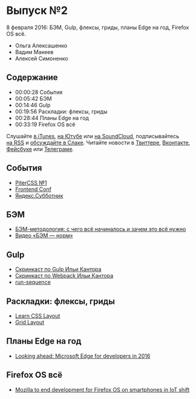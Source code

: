# Выпуск №2

8 февраля 2016: БЭМ, Gulp, флексы, гриды, планы Edge на год, Firefox OS всё.

- Ольга Алексашенко
- Вадим Макеев
- Алексей Симоненко

## Содержание

- 00:00:28 События
- 00:05:42 БЭМ
- 00:14:46 Gulp
- 00:19:56 Раскладки: флексы, гриды
- 00:28:44 Планы Edge на год
- 00:33:19 Firefox OS всё

Слушайте [в iTunes](https://itunes.apple.com/ru/podcast/veb-standarty/id1080500016), [на Ютубе](https://www.youtube.com/playlist?list=PLMBnwIwFEFHcwuevhsNXkFTcadeX5R1Go) или [на SoundCloud](https://soundcloud.com/web-standards), подписывайтесь [на RSS](https://web-standards.ru/podcast/feed/) и [обсуждайте в Слаке](http://slack.web-standards.ru/). Читайте новости в [Твиттере](https://twitter.com/webstandards_ru), [Вконтакте](https://vk.com/webstandards_ru), [Фейсбуке](https://www.facebook.com/webstandardsru) или [Телеграме](https://t.me/webstandards_ru).

## События

- [PiterCSS №1](https://pitercss.timepad.ru/event/289721/)
- [Frontend Conf](http://frontendconf.ru/)
- [Яндекс.Субботник](https://events.yandex.ru/events/yasubbotnik/27-feb-2016/)

## БЭМ

- [БЭМ-методология: с чего всё начиналось и зачем это всё нужно](https://habr.ru/p/276035/)
- [Видео «БЭМ — норм»](https://www.youtube.com/watch?v=RM55tkWfHDc)

## Gulp

- [Скринкаст по Gulp Ильи Кантора](https://learn.javascript.ru/screencast/gulp)
- [Скринкаст по Webpack Ильи Кантора](https://learn.javascript.ru/screencast/webpack)
- [run-sequence](https://www.npmjs.com/package/run-sequence)

## Раскладки: флексы, гриды

- [Learn CSS Layout](http://book.mixu.net/css/)
- [Grid Layout](https://www.w3.org/TR/css-grid-1/)

## Планы Edge на год

- [Looking ahead: Microsoft Edge for developers in 2016](https://blogs.windows.com/msedgedev/2016/02/03/2016-platform-priorities/)

## Firefox OS всё

- [Mozilla to end development for Firefox OS on smartphones in IoT shift](http://www.zdnet.com/article/mozilla-to-end-development-for-firefox-os-on-smartphones-in-iot-shift/)

